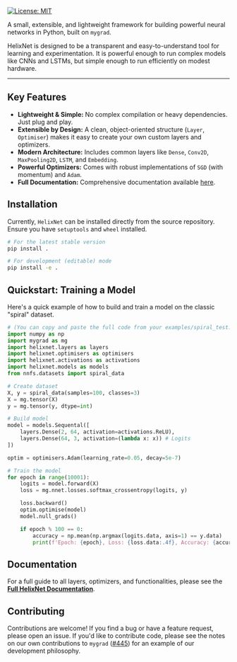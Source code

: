 [![License: MIT](https://img.shields.io/badge/License-MIT-yellow.svg)](https://opensource.org/licenses/MIT)

A small, extensible, and lightweight framework for building powerful neural networks in Python, built on `mygrad`.

HelixNet is designed to be a transparent and easy-to-understand tool for learning and experimentation. It is powerful enough to run complex models like CNNs and LSTMs, but simple enough to run efficiently on modest hardware.

---

## Key Features

*   **Lightweight & Simple:** No complex compilation or heavy dependencies. Just plug and play.
*   **Extensible by Design:** A clean, object-oriented structure (`Layer`, `Optimiser`) makes it easy to create your own custom layers and optimizers.
*   **Modern Architecture:** Includes common layers like `Dense`, `Conv2D`, `MaxPooling2D`, `LSTM`, and `Embedding`.
*   **Powerful Optimizers:** Comes with robust implementations of `SGD` (with momentum) and `Adam`.
*   **Full Documentation:** Comprehensive documentation available [here](https://helixnet.readthedocs.io/en/latest/).

## Installation

Currently, `HelixNet` can be installed directly from the source repository. Ensure you have `setuptools` and `wheel` installed.

```bash
# For the latest stable version
pip install .

# For development (editable) mode
pip install -e .
```

## Quickstart: Training a Model

Here's a quick example of how to build and train a model on the classic "spiral" dataset.

```python
# (You can copy and paste the full code from your examples/spiral_test.py here)
import numpy as np
import mygrad as mg
import helixnet.layers as layers
import helixnet.optimisers as optimisers
import helixnet.activations as activations
import helixnet.models as models
from nnfs.datasets import spiral_data

# Create dataset
X, y = spiral_data(samples=100, classes=3)
X = mg.tensor(X)
y = mg.tensor(y, dtype=int)

# Build model
model = models.Sequental([
    layers.Dense(2, 64, activation=activations.ReLU),
    layers.Dense(64, 3, activation=(lambda x: x)) # Logits
])

optim = optimisers.Adam(learning_rate=0.05, decay=5e-7)

# Train the model
for epoch in range(10001):
    logits = model.forward(X)
    loss = mg.nnet.losses.softmax_crossentropy(logits, y)

    loss.backward()
    optim.optimise(model)
    model.null_grads()

    if epoch % 100 == 0:
        accuracy = np.mean(np.argmax(logits.data, axis=1) == y.data)
        print(f'Epoch: {epoch}, Loss: {loss.data:.4f}, Accuracy: {accuracy:.4f}')

```

## Documentation

For a full guide to all layers, optimizers, and functionalities, please see the **[Full HelixNet Documentation](link_to_your_docs_once_hosted)**.

## Contributing

Contributions are welcome! If you find a bug or have a feature request, please open an issue. If you'd like to contribute code, please see the notes on our own contributions to `mygrad` ([#445](https://github.com/rsokl/MyGrad/pull/445)) for an example of our development philosophy.
